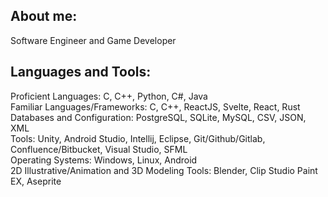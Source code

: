 ## About me:

Software Engineer and Game Developer
<br />

## Languages and Tools:
Proficient Languages: C, C++, Python, C#, Java 
<br />
Familiar Languages/Frameworks: C, C++, ReactJS, Svelte, React, Rust
<br />
Databases and Configuration: PostgreSQL, SQLite, MySQL, CSV, JSON, XML
<br />
Tools: Unity, Android Studio, Intellij, Eclipse,  Git/Github/Gitlab, Confluence/Bitbucket, Visual Studio, SFML
<br />
Operating Systems: Windows, Linux, Android
<br />
2D Illustrative/Animation and 3D Modeling Tools: Blender, Clip Studio Paint EX, Aseprite
<br />
